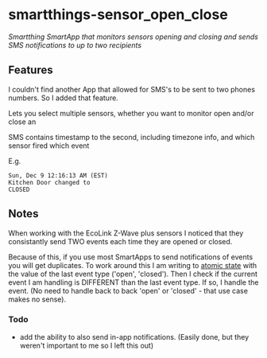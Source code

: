 # smartthings-sensor_open_close
_Smartthing SmartApp that monitors sensors opening and closing and sends SMS notifications to up to two recipients_

## Features
I couldn't find another App that allowed for SMS's to be sent to two phones numbers.  So I added that feature.

Lets you select multiple sensors, whether you want to monitor open and/or close an

SMS contains timestamp to the second, including timezone info, and which sensor fired which event

E.g.
```
Sun, Dec 9 12:16:13 AM (EST) 
Kitchen Door changed to 
CLOSED
```

## Notes
When working with the EcoLink Z-Wave plus sensors I noticed that they consistantly send TWO events each time they are opened or closed.

Because of this, if you use most SmartApps to send notifications of events you will get duplicates.  To work around this I am writing to [atomic state](https://docs.smartthings.com/en/latest/smartapp-developers-guide/state.html#state-and-atomic-state-overview) with the value of the last event type ('open', 'closed').  Then I check if the current event I am handling is DIFFERENT than the last event type.  If so, I handle the event.  (No need to handle back to back 'open' or 'closed' - that use case makes no sense).


### Todo
- add the ability to also send in-app notifications.  (Easily done, but they weren't important to me so I left this out)
